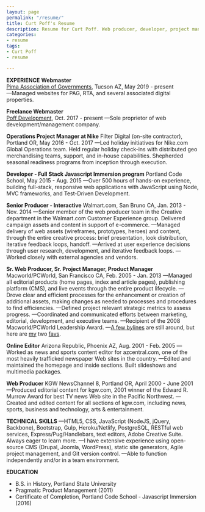 ```yaml
---
layout: page
permalink: "/resume/"
title: Curt Poff's Resume
description: Resume for Curt Poff. Web producer, developer, project manager.
categories:
- resume
tags:
- Curt Poff
- resume

---
```

**EXPERIENCE**
**Webmaster**   
[Pima Association of Governments](http://www.pagregion.com), Tucson AZ, May 2019 - present   
—Managed websites for PAG, RTA, and several associated digital properties.

**Freelance Webmaster**   
[Poff Development](https://poffdev.com/ "Poff Development"), Oct. 2017 - present 
—Sole proprietor of web development/management company.

**Operations Project Manager at Nike**
Filter Digital (on-site contractor), Portland OR, May 2016 - Oct. 2017
—Led holiday initiatives for Nike.com Global Operations team. Held regular holiday check-ins with distributed geo merchandising teams, support, and in-house capabilities. Shepherded seasonal readiness programs from inception through execution.

**Developer - Full Stack Javascript Immersion program**
Portland Code School, May 2015 - Aug. 2015
—Over 500 hours of hands-on experience, building full-stack, responsive web applications with JavaScript using Node, MVC frameworks, and Test-Driven Development.

**Senior Producer - Interactive**
Walmart.com, San Bruno CA, Jan. 2013 - Nov. 2014
—Senior member of the web producer team in the Creative department in the Walmart.com Customer Experience group. Delivered campaign assets and content in support of e-commerce.
—Managed delivery of web assets (wireframes, prototypes, heroes) and content, through the entire creative process: brief presentation, look distribution, iterative feedback loops, handoff.
—Arrived at user experience decisions through user research, development, and iterative feedback loops.
—Worked closely with external agencies and vendors.

**Sr. Web Producer, Sr. Project Manager, Product Manager**
Macworld/PCWorld, San Francisco CA, Feb. 2005 - Jan. 2013
—Managed all editorial products (home pages, index and article pages), publishing platform (CMS), and live events through the entire product lifecycle.
—Drove clear and efficient processes for the enhancement or creation of additional assets, making changes as needed to processes and procedures to find efficiencies.
—Defined project relevant strategic metrics to assess progress.
—Coordinated and communicated efforts between marketing, editorial, development, and executive teams.
—Recipient of the 2008 Macworld/PCWorld Leadership Award.
—[A few bylines](https://www.macworld.com/search?query=curt+poff) are still around, but here are [my](https://www.macworld.com/article/1054389/youtube.html "Should YouTube Win An Eddy Award?") two [favs](https://www.macworld.com/article/1048488/explorer.html "Say Goodbye to IE for Mac").

**Online Editor**
Arizona Republic, Phoenix AZ, Aug. 2001 - Feb. 2005
—Worked as news and sports content editor for azcentral.com, one of the most heavily trafficked newspaper Web sites in the country.
—Edited and maintained the homepage and inside sections. Built slideshows and multimedia packages.

**Web Producer**
KGW NewsChannel 8, Portland OR, April 2000 - June 2001
—Produced editorial content for kgw.com, 2001 winner of the Edward R. Murrow Award for best TV news Web site in the Pacific Northwest.
—Created and edited content for all sections of kgw.com, including news, sports, business and technology, arts & entertainment.

**TECHNICAL SKILLS**
—HTML5, CSS, JavaScript (NodeJS, jQuery, Backbone), Bootstrap, Gulp, Heroku/Netlify, PostgreSQL, RESTful web services, Express/Pug/Handlebars, text editors, Adobe Creative Suite. Always eager to learn more.
—I have extensive experience using open-source CMS (Drupal, Joomla, WordPress), static site generators, Agile project management, and Git version control.
—Able to function independently and/or in a team environment.

**EDUCATION**

* B.S. in History, Portland State University
* Pragmatic Product Management (2011)
* Certificate of Completion, Portland Code School - Javascript Immersion (2016)